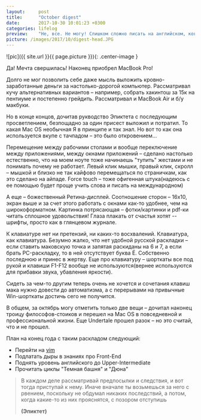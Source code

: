 ```yaml
---
layout:     post
title:      "October digest"
date:       2017-10-30 10:01:23 +0300
categories: lifelog
preview:    "Не, все. Не могу! Слишком сложно писать на английском, когда переполнен эмоциями и хочешь сказать много и сразу, но рамки знания языка не позволяют это сделать. Посему вернемся на время в эту раскладку"
picture: /images/2017/10/digest-head.JPG
---
```


![pic]({{ site.url }}{{ page.picture }}){: .center-image }

Да! Мечта свершилась! Наконец приобрел MacBook Pro!

Долго не мог позволить себе даже мысль выложить кровно-заработанные деньги за настолько-дорогой компьютер. Рассматривал кучу альтернативных вариантов – например, собрать хакинтош за 15к на пентиуме и постепенно грейдить. Рассматривал и MacBook Air и б/у макбуки. 

Но в конце концов, дочитав рукводство Эпиктета с последующим просветлением, безпощадно за один присест выложил и потратил. То какая Mac OS необычная Я в принципе и так знал. Но вот то как она используется вкупе с тачпадом – это было откровением...

Перемещение между рабочими столами и вообще переключение между приложениями, между окнами приложений – сделано настолько естественно, что на моем ноуте тоже начинаешь "тупить" жестами и не понимать почему не работает. Левый клик мышки, правый клик, скролл – мышкой и близко не так кайфово перемещаться по страничкам, как это сделано на айпаде. Force touch – тоже офигенная штука(надеюсь с ее помощью будет проще учить слова и писать на международном)

А еще – божественный Ретина-дисплей. Соотношение сторон – 16x10, экран выше и за счет этого работать с окнами как-то удобнее, чем на широкоформатном. Картинка потрясающая – фотки/картинки и pdf-ки читать сплошное удовольствия! Глаза плакать от счастья хотят -- шрифты, просто как в глянцевом журнале. 

К клавиатуре нет ни претензий, ни каких-то восхвалений. Клавиатура, как клавиатура. Безумно жалко, что нет удобной русской раскладки – если ставить маковскую точка и запятая раскиданы на 6 и 7, а если брать PC-раскладку, то в ней отсутствует буквa Ё. Собственно последнюю и принес в жертву. Еще про клавиатуру – шорткаты все под рукой и клавиши F1-F12 вообще не используются(вернее используются для прибавки звука, убавления яркости).

Сидеть за чем-то другим теперь очень не хочется и сочетания клавиш мака нужно довести до автоматизма, а с перерывами на привычные Win-шорткаты достичь сего не получится.

В общем, за октябрь могу отметить только две вещи – дочитал наконец троицу философов-стоиков и перешел на Mac OS в повседневной и профессиональной жизни. Еще Undertale прошел разок – но это считай, что и не прошел.

План на конец года с таким раскладом следующий:
- Перейти на [vim](https://medium.com/@peterxjang/how-to-learn-vim-a-four-week-plan-cd8b376a9b85)
- Подлатать дыры в знаниях про Front-End
- Поднять уровень английского до Upper-Intermediate
- Прочитать циклы "Темная башня" и "Дюна"

> В каждом деле рассматривай предпосылки и следствия, и вот тогда приступай к нему. Иначе вначале ты возьмешься за него с рвением, поскольку не обдумал никаких последствий, а потом, когда какие-то из них прояснятся, с позором отступишь
>
> **(Эпиктет)**
